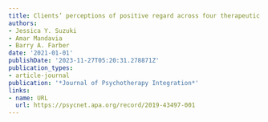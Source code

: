 ```yaml
---
title: Clients’ perceptions of positive regard across four therapeutic orientations.
authors:
- Jessica Y. Suzuki
- Amar Mandavia
- Barry A. Farber
date: '2021-01-01'
publishDate: '2023-11-27T05:20:31.278871Z'
publication_types:
- article-journal
publication: '*Journal of Psychotherapy Integration*'
links:
- name: URL
  url: https://psycnet.apa.org/record/2019-43497-001
---
```

